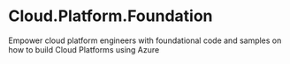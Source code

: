 # Cloud.Platform.Foundation
Empower cloud platform engineers with foundational code and samples on how to build Cloud Platforms using Azure
